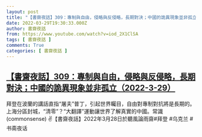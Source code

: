 ```yaml
---
layout: post
title: "【書齋夜話】309：專制與自由，侵略與反侵略，長期對決；中國的詭異現象並非孤立（2022-3-29）"
date: 2022-03-29T19:30:33.000Z
author: 書齋夜話
from: https://www.youtube.com/watch?v=iod_2X1ClSA
tags: [ 書齋夜話 ]
comments: True
categories: [ 書齋夜話 ]
---
```

<!--1648582233000-->
[【書齋夜話】309：專制與自由，侵略與反侵略，長期對決；中國的詭異現象並非孤立（2022-3-29）](https://www.youtube.com/watch?v=iod_2X1ClSA)
------

<div>
拜登在波蘭的講話直指“屠夫”普丁，引起世界矚目，自由對專制對抗將是長期的。上海分區封城，“清零”？“大翻譯”運動讓世界了解真實的中國。常識(commonsense) ✌【書齋夜話】2022年3月28日於聽風論雨齋#拜登 #乌克兰 #书斋夜话
</div>

